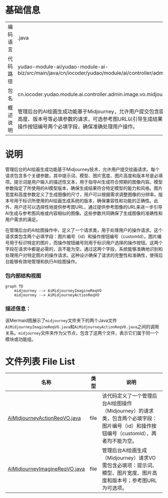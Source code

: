 # 基础信息

|      |      |
|------|------|
| 编码语言 | .java |
| 代码路径 | yudao-module-ai/yudao-module-ai-biz/src/main/java/cn/iocoder/yudao/module/ai/controller/admin/image/vo/midjourney |
| 包名 | cn.iocoder.yudao.module.ai.controller.admin.image.vo.midjourney |
| 概述说明 | 管理后台的AI绘画生成功能基于Midjourney，允许用户提交包含提示词、模型、图片宽度、高度、版本号等必填参数的请求，可选参考图URL以引导生成结果。请求类包含图片编号和操作按钮编号两个必填字段，确保准确处理用户操作。 |

# 说明

管理后台的AI绘画生成功能基于Midjourney技术，允许用户提交绘画请求。每个请求包含多个关键参数，其中提示词、模型、图片宽度、图片高度和版本号是必填项。提示词是用户输入的描述性文本，用于指导AI生成符合预期的图像内容。模型参数指定了所使用的AI模型版本，确保生成结果符合特定模型的能力和风格。图片宽度和高度参数定义了生成图像的尺寸，用户可以根据需求调整图像的分辨率。版本号用于标识所使用的AI绘画生成系统的版本，确保兼容性和功能的正确性。此外，用户还可以选择性地提供参考图URL，通过提供参考图像的URL来进一步引导AI生成与参考图风格或内容相似的图像。这些参数共同确保了生成图像的准确性和用户需求的满足。

在管理后台的AI绘图操作中，定义了一个请求类，用于处理用户的操作请求。这个请求类包含两个必填字段：图片编号（id）和操作按钮编号（customId）。图片编号用于标识特定的图片，而操作按钮编号则用于标识用户选择的操作按钮。这两个字段在请求中都是必需的，且不能为空。通过这两个字段，系统能够准确地识别和处理用户对特定图片的操作请求。这种设计确保了请求的完整性和准确性，使得后台能够有效地管理和执行AI绘图操作。


### 包内部结构视图

```mermaid
graph TD
    midjourney --> AiMidjourneyImagineReqVO
    midjourney --> AiMidjourneyActionReqVO
```

### 描述信息：
该Mermaid图展示了`midjourney`文件夹下的两个Java文件`AiMidjourneyImagineReqVO.java`和`AiMidjourneyActionReqVO.java`之间的调用关系。`midjourney`文件夹作为父节点，包含了这两个文件，表示它们属于同一个模块或功能组。

# 文件列表 File List

| 名称   | 类型  | 说明 |
|-------|------|-------------|
| [AiMidjourneyActionReqVO.java](AiMidjourneyActionReqVO.md) | file | 该代码定义了一个管理后台AI绘图操作（Midjourney）的请求类，包含两个必填字段：图片编号（id）和操作按钮编号（customId），两者均不能为空。 |
| [AiMidjourneyImagineReqVO.java](AiMidjourneyImagineReqVO.md) | file | 管理后台AI绘画生成（Midjourney）请求VO需包含必填项：提示词、模型、图片宽度、图片高度和版本号；参考图URL为可选项。 |



